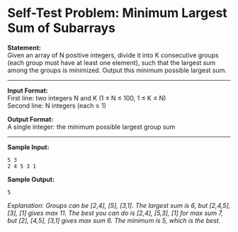 # Self-Test Problem: Minimum Largest Sum of Subarrays

**Statement:**  
Given an array of N positive integers, divide it into K consecutive groups (each group must have at least one element), such that the largest sum among the groups is minimized. Output this minimum possible largest sum.

---

**Input Format:**  
First line: two integers N and K (1 ≤ N ≤ 100, 1 ≤ K ≤ N)  
Second line: N integers (each ≥ 1)

**Output Format:**  
A single integer: the minimum possible largest group sum

---

**Sample Input:**
```
5 3
2 4 5 3 1
```

**Sample Output:**
```
5
```

*Explanation: Groups can be [2,4], [5], [3,1]. The largest sum is 6, but [2,4,5], [3], [1] gives max 11. The best you can do is [2,4], [5,3], [1] for max sum 7, but [2], [4,5], [3,1] gives max sum 6. The minimum is 5, which is the best.*
